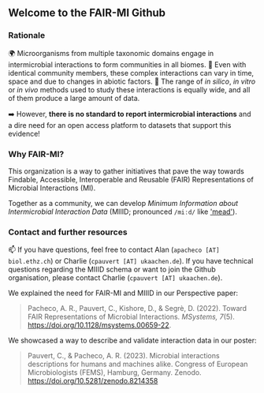 ## Welcome to the FAIR-MI Github

### Rationale

🌍 Microorganisms from multiple taxonomic domains engage in intermicrobial interactions to form communities in all biomes. 
🦠 Even with identical community members, these complex interactions can vary in time, space and due to changes in abiotic factors.
🧰 The range of *in silico*, *in vitro* or *in vivo* methods used to study these interactions is equally wide, and all of them produce a large amount of data.

➡️ However, **there is no standard to report intermicrobial interactions** and a dire need for an open access platform to datasets that support this evidence!

### Why FAIR-MI?

This organization is a way to gather initiatives that pave the way towards Findable, Accessible, Interoperable and Reusable (FAIR) Representations of Microbial Interactions (MI).

Together as a community, we can develop *Minimum Information about Intermicrobial Interaction Data* (MIIID; pronounced `/miːd/` like ['mead'](https://en.wikipedia.org/wiki/Mead)).

### Contact and further resources

📫 If you have questions, feel free to contact Alan (`apacheco [AT] biol.ethz.ch`) or Charlie (`cpauvert [AT] ukaachen.de`). If you have technical questions regarding the MIIID schema or want to join the Github organisation, please contact Charlie (`cpauvert [AT] ukaachen.de`).

We explained the need for FAIR-MI and MIIID in our Perspective paper:

> Pacheco, A. R., Pauvert, C., Kishore, D., & Segrè, D. (2022). Toward FAIR Representations of Microbial Interactions. *MSystems, 7*(5). <https://doi.org/10.1128/msystems.00659-22>.

We showcased a way to describe and validate interaction data in our poster:

> Pauvert, C., & Pacheco, A. R. (2023). Microbial interactions descriptions for humans and machines alike. Congress of European Microbiologists (FEMS), Hamburg, Germany. Zenodo. https://doi.org/10.5281/zenodo.8214358

